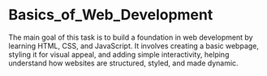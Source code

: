 # Basics_of_Web_Development
The main goal of this task is to build a foundation in web development by learning HTML, CSS, and JavaScript. It involves creating a basic webpage, styling it for visual appeal, and adding simple interactivity, helping understand how websites are structured, styled, and made dynamic.
